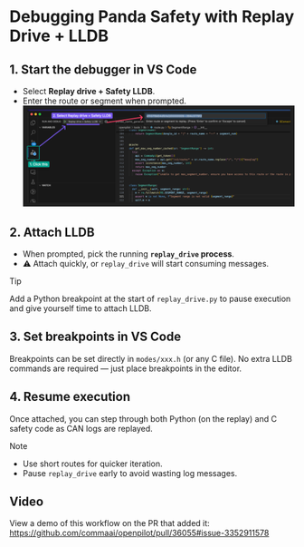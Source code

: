 # Debugging Panda Safety with Replay Drive + LLDB

## 1. Start the debugger in VS Code

* Select **Replay drive + Safety LLDB**.
* Enter the route or segment when prompted.
![example of how to do it on vscode](assets/debug-safety-vscode-example.png)

## 2. Attach LLDB

* When prompted, pick the running **`replay_drive` process**.
* ⚠️ Attach quickly, or `replay_drive` will start consuming messages.

> [!TIP]
> Add a Python breakpoint at the start of `replay_drive.py` to pause execution and give yourself time to attach LLDB.

## 3. Set breakpoints in VS Code
Breakpoints can be set directly in `modes/xxx.h` (or any C file).
No extra LLDB commands are required — just place breakpoints in the editor.

## 4. Resume execution
Once attached, you can step through both Python (on the replay) and C safety code as CAN logs are replayed.

> [!NOTE]
> * Use short routes for quicker iteration.
> * Pause `replay_drive` early to avoid wasting log messages.

## Video

View a demo of this workflow on the PR that added it: https://github.com/commaai/openpilot/pull/36055#issue-3352911578